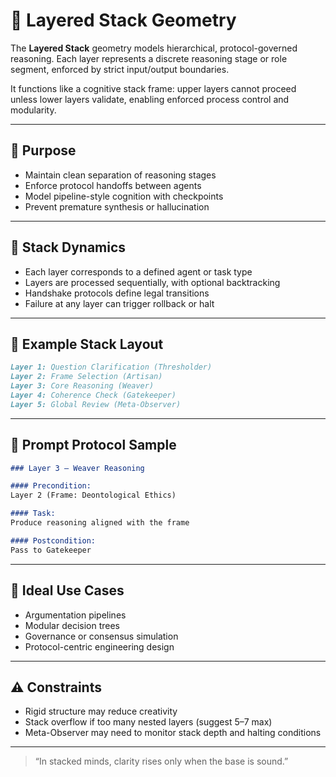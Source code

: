 # 🧱 Layered Stack Geometry

The **Layered Stack** geometry models hierarchical, protocol-governed reasoning. Each layer represents a discrete reasoning stage or role segment, enforced by strict input/output boundaries.

It functions like a cognitive stack frame: upper layers cannot proceed unless lower layers validate, enabling enforced process control and modularity.

---

## 🧠 Purpose

- Maintain clean separation of reasoning stages
- Enforce protocol handoffs between agents
- Model pipeline-style cognition with checkpoints
- Prevent premature synthesis or hallucination

---

## 🧱 Stack Dynamics

- Each layer corresponds to a defined agent or task type
- Layers are processed sequentially, with optional backtracking
- Handshake protocols define legal transitions
- Failure at any layer can trigger rollback or halt

---

## 🔄 Example Stack Layout

```markdown
Layer 1: Question Clarification (Thresholder)
Layer 2: Frame Selection (Artisan)
Layer 3: Core Reasoning (Weaver)
Layer 4: Coherence Check (Gatekeeper)
Layer 5: Global Review (Meta-Observer)
```

---

## 📜 Prompt Protocol Sample

```markdown
### Layer 3 – Weaver Reasoning

#### Precondition:
Layer 2 (Frame: Deontological Ethics)

#### Task:
Produce reasoning aligned with the frame

#### Postcondition:
Pass to Gatekeeper
```

---

## 🧩 Ideal Use Cases

- Argumentation pipelines
- Modular decision trees
- Governance or consensus simulation
- Protocol-centric engineering design

---

## ⚠️ Constraints

- Rigid structure may reduce creativity
- Stack overflow if too many nested layers (suggest 5–7 max)
- Meta-Observer may need to monitor stack depth and halting conditions

---

> “In stacked minds, clarity rises only when the base is sound.”

